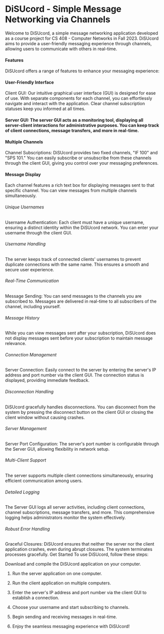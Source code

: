 # DiSUcord - Simple Message Networking via Channels
Welcome to DiSUcord, a simple message networking application developed as a course project for CS 408 - Computer Networks in Fall 2023. DiSUcord aims to provide a user-friendly messaging experience through channels, allowing users to communicate with others in real-time.

#### Features
DiSUcord offers a range of features to enhance your messaging experience:

#### User-Friendly Interface
Client GUI: Our intuitive graphical user interface (GUI) is designed for ease of use. With separate components for each channel, you can effortlessly navigate and interact with the application. Clear channel subscription statuses keep you informed at all times.

#### Server GUI: The server GUI acts as a monitoring tool, displaying all server-client interactions for administrative purposes. You can keep track of client connections, message transfers, and more in real-time.

#### Multiple Channels
Channel Subscriptions: DiSUcord provides two fixed channels, "IF 100" and "SPS 101." You can easily subscribe or unsubscribe from these channels through the client GUI, giving you control over your messaging preferences.

#### Message Display
Each channel features a rich text box for displaying messages sent to that specific channel. You can view messages from multiple channels simultaneously.

###### Unique Usernames
Username Authentication: Each client must have a unique username, ensuring a distinct identity within the DiSUcord network. You can enter your username through the client GUI.

###### Username Handling
The server keeps track of connected clients' usernames to prevent duplicate connections with the same name. This ensures a smooth and secure user experience.

###### Real-Time Communication
Message Sending: You can send messages to the channels you are subscribed to. Messages are delivered in real-time to all subscribers of the channel, including yourself.

###### Message History
While you can view messages sent after your subscription, DiSUcord does not display messages sent before your subscription to maintain message relevance.

###### Connection Management
Server Connection: Easily connect to the server by entering the server's IP address and port number via the client GUI. The connection status is displayed, providing immediate feedback.

###### Disconnection Handling
DiSUcord gracefully handles disconnections. You can disconnect from the system by pressing the disconnect button on the client GUI or closing the client window without causing crashes.

###### Server Management
Server Port Configuration: The server's port number is configurable through the Server GUI, allowing flexibility in network setup.

###### Multi-Client Support
The server supports multiple client connections simultaneously, ensuring efficient communication among users.

###### Detailed Logging
The Server GUI logs all server activities, including client connections, channel subscriptions, message transfers, and more. This comprehensive logging helps administrators monitor the system effectively.

###### Robust Error Handling
Graceful Closures: DiSUcord ensures that neither the server nor the client application crashes, even during abrupt closures. The system terminates processes gracefully.
Get Started
To use DiSUcord, follow these steps:

Download and compile the DiSUcord application on your computer.

1. Run the server application on one computer.

2. Run the client application on multiple computers.

3. Enter the server's IP address and port number via the client GUI to establish a connection.

4. Choose your username and start subscribing to channels.

5. Begin sending and receiving messages in real-time.

6. Enjoy the seamless messaging experience with DiSUcord!
